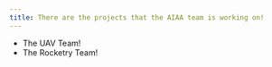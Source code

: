 ```yaml
---
title: There are the projects that the AIAA team is working on!
---
```


- The UAV Team!
- The Rocketry Team!